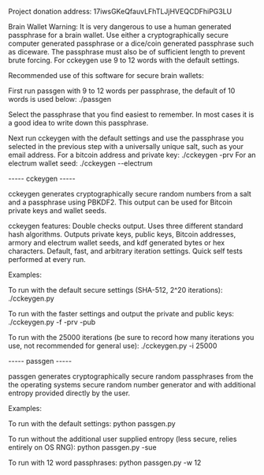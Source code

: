 Project donation address:
17iwsGKeQfauvLFhTLJjHVEQCDFhiPG3LU

Brain Wallet Warning:
It is very dangerous to use a human generated passphrase for a brain wallet.
Use either a cryptographically secure computer generated passphrase or a dice/coin generated passphrase such as diceware.
The passphrase must also be of sufficient length to prevent brute forcing. For cckeygen use 9 to 12 words with the default settings. 


Recommended use of this software for secure brain wallets:

First run passgen with 9 to 12 words per passphrase, the default of 10 words is used below:
./passgen

Select the passphrase that you find easiest to remember. In most cases it is a good idea to write down this passphrase.

Next run cckeygen with the default settings and use the passphrase you selected in the previous step with a universally unique salt, such as your email address.
For a bitcoin address and private key:
./cckeygen -prv
For an electrum wallet seed:
./cckeygen --electrum


----- cckeygen -----

cckeygen generates cryptographically secure random numbers from a salt and a passphrase using PBKDF2.
This output can be used for Bitcoin private keys and wallet seeds.


cckeygen features:
Double checks output.
Uses three different standard hash algorithms.
Outputs private keys, public keys, Bitcoin addresses, armory and electrum wallet seeds, and kdf generated bytes or hex characters.
Default, fast, and arbitrary iteration settings.
Quick self tests performed at every run.

Examples:

To run with the default secure settings (SHA-512, 2^20 iterations):
./cckeygen.py

To run with the faster settings and output the private and public keys:
./cckeygen.py -f -prv -pub

To run with the 25000 iterations (be sure to record how many iterations you use, not recommended for general use):
./cckeygen.py -i 25000


----- passgen -----

passgen generates cryptographically secure random passphrases from the the operating systems secure random number generator and with additional entropy provided directly by the user.

Examples:

To run with the default settings:
python passgen.py

To run without the additional user supplied entropy (less secure, relies entirely on OS RNG):
python passgen.py -sue

To run with 12 word passphrases:
python passgen.py -w 12